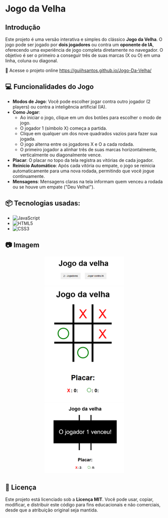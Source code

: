 # Jogo da Velha

## Introdução

Este projeto é uma versão interativa e simples do clássico **Jogo da Velha**. O jogo pode ser jogado por **dois jogadores** ou contra um **oponente de IA**, oferecendo uma experiência de jogo completa diretamente no navegador. O objetivo é ser o primeiro a conseguir três de suas marcas (X ou O) em uma linha, coluna ou diagonal.

🔗 Acesse o projeto online
https://guiihsantos.github.io/Jogo-Da-Velha/

## 💻 Funcionalidades do Jogo

- **Modos de Jogo**: Você pode escolher jogar contra outro jogador (2 players) ou contra a inteligência artificial (IA).
- **Como Jogar**:
  - Ao iniciar o jogo, clique em um dos botões para escolher o modo de jogo.
  - O jogador 1 (símbolo X) começa a partida.
  - Clique em qualquer um dos nove quadrados vazios para fazer sua jogada.
  - O jogo alterna entre os jogadores X e O a cada rodada.
  - O primeiro jogador a alinhar três de suas marcas horizontalmente, verticalmente ou diagonalmente vence.
- **Placar**: O placar no topo da tela registra as vitórias de cada jogador.
- **Reinício Automático**: Após cada vitória ou empate, o jogo se reinicia automaticamente para uma nova rodada, permitindo que você jogue continuamente.
- **Mensagens**: Mensagens claras na tela informam quem venceu a rodada ou se houve um empate ("Deu Velha!").

## 📦 Tecnologias usadas:

- ![JavaScript](https://img.shields.io/badge/javascript-%23323330.svg?style=for-the-badge&logo=javascript&logoColor=%23F7DF1E)
- ![HTML5](https://img.shields.io/badge/html5-%23E34F26.svg?style=for-the-badge&logo=html5&logoColor=white)
- ![CSS3](https://img.shields.io/badge/css3-%231572B6.svg?style=for-the-badge&logo=css3&logoColor=white)

## 📷 Imagem

 <div  align='center'>
    <img src="img/img-1.png" width="50%"; margin="0 10px;">
    <img src="img/img-2.png" width="50%"; margin="0 10px;">
    <img src="img/img-3.png" width="50%"; margin="0 10px;">
  </div>
  
## 🪪 Licença

Este projeto está licenciado sob a **Licença MIT**. Você pode usar, copiar, modificar, e distribuir este código para fins educacionais e não comerciais, desde que a atribuição original seja mantida.
